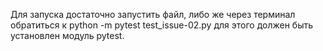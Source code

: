 Для запуска достаточно запустить файл, либо же через терминал обратиться к python -m pytest test_issue-02.py для этого должен быть установлен модуль pytest.
